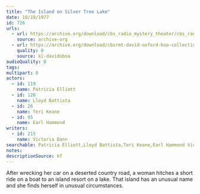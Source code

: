 ```yaml
---
title: "The Island on Silver Tree Lake"
date: 10/19/1977
id: 726
urls: 
  - url: https://archive.org/download/cbs_radio_mystery_theater/cbs_radio_mystery_theater-0701-0750.zip/cbs_radio_mystery_theater-0701-0750%2Fcbsrmt_0726_island_on_silvertree_lake.mp3
    source: archive-org
  - url: https://archive.org/download/cbsrmt-david-oxford-boa-collection/CBSRMT-771019-0726-The-Island-on-Silver-Tree-Lake-(128-48)_WBBM-JE-{BoA}.mp3
    quality: 0
    source: kl-davidoboa
audioQuality: 0
tags: 
multipart: 0
actors:  
  - id: 119
    name: Patricia Elliott  
  - id: 126
    name: Lloyd Battista  
  - id: 26
    name: Teri Keane  
  - id: 95
    name: Earl Hammond
writers:  
  - id: 215
    name: Victoria Dann
searchable: Patricia Elliott,Lloyd Battista,Teri Keane,Earl Hammond Victoria Dann
notes: 
descriptionSource: kf
---
```

After wrecking her car on a deserted country road, a woman hitches a short ride on a boat to an island resort on a lake. That island has an unusual name and she finds herself in unusual circumstances.